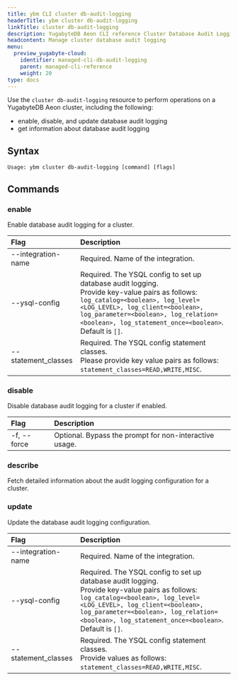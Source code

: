 ```yaml
---
title: ybm CLI cluster db-audit-logging
headerTitle: ybm cluster db-audit-logging
linkTitle: cluster db-audit-logging
description: YugabyteDB Aeon CLI reference Cluster Database Audit Logging Resource.
headcontent: Manage cluster database audit logging
menu:
  preview_yugabyte-cloud:
    identifier: managed-cli-db-audit-logging
    parent: managed-cli-reference
    weight: 20
type: docs
---
```


Use the `cluster db-audit-logging` resource to perform operations on a YugabyteDB Aeon cluster, including the following:

- enable, disable, and update database audit logging
- get information about database audit logging

## Syntax

```text
Usage: ybm cluster db-audit-logging [command] [flags]
```

## Commands

### enable

Enable database audit logging for a cluster.

| Flag | Description |
| :--- | :--- |
| --integration-name | Required. Name of the integration. |
| --ysql-config | Required. The YSQL config to set up database audit logging.<br>Provide key-value pairs as follows:<br>`log_catalog=<boolean>, log_level=<LOG_LEVEL>, log_client=<boolean>, log_parameter=<boolean>, log_relation=<boolean>, log_statement_once=<boolean>`.<br>Default is `[]`. |
| --statement_classes | Required. The YSQL config statement classes.<br>Please provide key value pairs as follows:<br>`statement_classes=READ,WRITE,MISC`. |

### disable

Disable database audit logging for a cluster if enabled.

| Flag | Description |
| :--- | :--- |
| -f, --force | Optional. Bypass the prompt for non-interactive usage. |

### describe

Fetch detailed information about the audit logging configuration for a cluster.

### update

Update the database audit logging configuration.

| Flag | Description |
| :--- | :--- |
| --integration-name | Required. Name of the integration. |
| --ysql-config | Required. The YSQL config to set up database audit logging.<br>Provide key-value pairs as follows:<br>`log_catalog=<boolean>, log_level=<LOG_LEVEL>, log_client=<boolean>, log_parameter=<boolean>, log_relation=<boolean>, log_statement_once=<boolean>`.<br>Default is `[]`. |
| --statement_classes | Required. The YSQL config statement classes.<br>Provide values as follows:<br>`statement_classes=READ,WRITE,MISC`. |